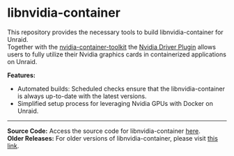 # libnvidia-container

This repository provides the necessary tools to build libnvidia-container for Unraid.  
Together with the [nvidia-container-toolkit](https://github.com/unraid/nvidia-container-toolkit) the [Nvidia Driver Plugin](https://github.com/unraid/unraid-nvidia-driver) allows users to fully utilize their Nvidia graphics cards in containerized applications on Unraid.

**Features:**
- Automated builds: Scheduled checks ensure that the libnvidia-container is always up-to-date with the latest versions.
- Simplified setup process for leveraging Nvidia GPUs with Docker on Unraid.

---

**Source Code:** Access the source code for libnvidia-container [here](https://github.com/NVIDIA/libnvidia-container).  
**Older Releases:** For older versions of libnvidia-container, please visit [this link](https://github.com/ich777/libnvidia-container/releases).

